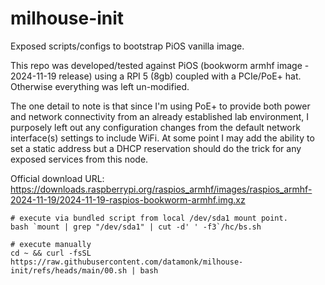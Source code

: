 # milhouse-init
Exposed scripts/configs to bootstrap PiOS vanilla image.

This repo was developed/tested against PiOS (bookworm armhf image - 2024-11-19 release) using a RPI 5 (8gb) coupled with a PCIe/PoE+ hat. Otherwise everything was left un-modified.

The one detail to note is that since I'm using PoE+ to provide both power and network connectivity from an already established lab environment, I purposely left out any configuration changes from the default network interface(s) settings to include WiFi. At some point I may add the ability to set a static address but a DHCP reservation should do the trick for any exposed services from this node.

Official download URL: https://downloads.raspberrypi.org/raspios_armhf/images/raspios_armhf-2024-11-19/2024-11-19-raspios-bookworm-armhf.img.xz

```
# execute via bundled script from local /dev/sda1 mount point.
bash `mount | grep "/dev/sda1" | cut -d' ' -f3`/hc/bs.sh
```
```
# execute manually
cd ~ && curl -fsSL https://raw.githubusercontent.com/datamonk/milhouse-init/refs/heads/main/00.sh | bash
```
